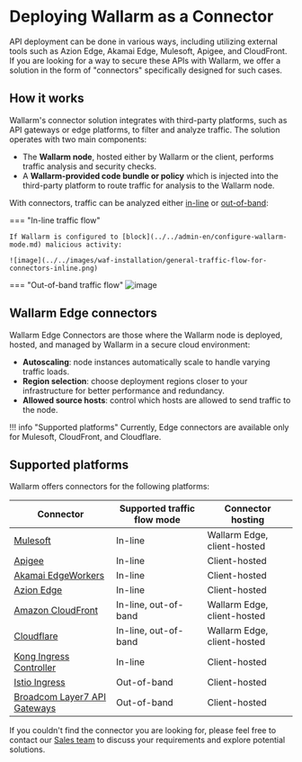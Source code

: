 # Deploying Wallarm as a Connector

API deployment can be done in various ways, including utilizing external tools such as Azion Edge, Akamai Edge, Mulesoft, Apigee, and CloudFront. If you are looking for a way to secure these APIs with Wallarm, we offer a solution in the form of "connectors" specifically designed for such cases.

## How it works

Wallarm's connector solution integrates with third-party platforms, such as API gateways or edge platforms, to filter and analyze traffic. The solution operates with two main components:

* The **Wallarm node**, hosted either by Wallarm or the client, performs traffic analysis and security checks.
* A **Wallarm-provided code bundle or policy** which is injected into the third-party platform to route traffic for analysis to the Wallarm node.

With connectors, traffic can be analyzed either [in-line](../inline/overview.md) or [out-of-band](../oob/overview.md):

=== "In-line traffic flow"

    If Wallarm is configured to [block](../../admin-en/configure-wallarm-mode.md) malicious activity:

    ![image](../../images/waf-installation/general-traffic-flow-for-connectors-inline.png)
=== "Out-of-band traffic flow"
    ![image](../../images/waf-installation/general-traffic-flow-for-connectors-oob.png)

## Wallarm Edge connectors

Wallarm Edge Connectors are those where the Wallarm node is deployed, hosted, and managed by Wallarm in a secure cloud environment:

* **Autoscaling**: node instances automatically scale to handle varying traffic loads.
* **Region selection**: choose deployment regions closer to your infrastructure for better performance and redundancy.
* **Allowed source hosts**: control which hosts are allowed to send traffic to the node.

!!! info "Supported platforms"
    Currently, Edge connectors are available only for Mulesoft, CloudFront, and Cloudflare.

## Supported platforms

Wallarm offers connectors for the following platforms:

| Connector | Supported traffic flow mode | Connector hosting |
| --- | ---- | ---- |
| [Mulesoft](mulesoft.md) | In-line | Wallarm Edge, client-hosted |
| [Apigee](apigee.md) | In-line |Client-hosted |
| [Akamai EdgeWorkers](akamai-edgeworkers.md) | In-line |Client-hosted |
| [Azion Edge](azion-edge.md) | In-line |Client-hosted |
| [Amazon CloudFront](aws-lambda.md) | In-line, out-of-band | Wallarm Edge, client-hosted |
| [Cloudflare](cloudflare.md) | In-line, out-of-band | Wallarm Edge, client-hosted |
| [Kong Ingress Controller](kong-api-gateway.md) | In-line | Client-hosted |
| [Istio Ingress](istio.md) | Out-of-band | Client-hosted |
| [Broadcom Layer7 API Gateways](layer7-api-gateway.md) | Out-of-band |Client-hosted |

If you couldn't find the connector you are looking for, please feel free to contact our [Sales team](mailto:sales@wallarm.com) to discuss your requirements and explore potential solutions.
